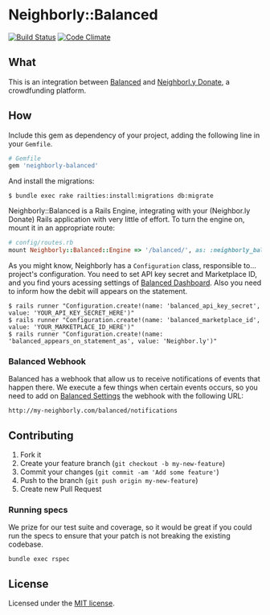 # Neighborly::Balanced

[![Build Status](https://travis-ci.org/neighborly/neighborly-balanced.png?branch=master)](https://travis-ci.org/neighborly/neighborly-balanced) [![Code Climate](https://codeclimate.com/github/neighborly/neighborly-balanced.png)](https://codeclimate.com/github/neighborly/neighborly-balanced)

## What

This is an integration between [Balanced](https://www.balancedpayments.com/) and [Neighborl.y Donate](https://github.com/neighborly/neighborly-donate), a crowdfunding platform.

## How

Include this gem as dependency of your project, adding the following line in your `Gemfile`.

```ruby
# Gemfile
gem 'neighborly-balanced'
```

And install the migrations:

```console
$ bundle exec rake railties:install:migrations db:migrate
```

Neighborly::Balanced is a Rails Engine, integrating with your (Neighbor.ly Donate) Rails application with very little of effort. To turn the engine on, mount it in an appropriate route:

```ruby
# config/routes.rb
mount Neighborly::Balanced::Engine => '/balanced/', as: :neighborly_balanced
```

As you might know, Neighborly has a `Configuration` class, responsible to... project's configuration. You need to set API key secret and Marketplace ID, and you find yours acessing settings of [Balanced Dashboard](https://dashboard.balancedpayments.com/). Also you need to inform how the debit will appears on the statement.

```console
$ rails runner "Configuration.create!(name: 'balanced_api_key_secret', value: 'YOUR_API_KEY_SECRET_HERE')"
$ rails runner "Configuration.create!(name: 'balanced_marketplace_id', value: 'YOUR_MARKETPLACE_ID_HERE')"
$ rails runner "Configuration.create!(name: 'balanced_appears_on_statement_as', value: 'Neighbor.ly')"
```

### Balanced Webhook

Balanced has a webhook that allow us to receive notifications of events that happen there. We execute a few things when certain events occurs, so you need to add on [Balanced Settings](https://dashboard.balancedpayments.com) the webhook with the following URL:

`http://my-neighborly.com/balanced/notifications`

## Contributing

1. Fork it
2. Create your feature branch (`git checkout -b my-new-feature`)
3. Commit your changes (`git commit -am 'Add some feature'`)
4. Push to the branch (`git push origin my-new-feature`)
5. Create new Pull Request

### Running specs

We prize for our test suite and coverage, so it would be great if you could run the specs to ensure that your patch is not breaking the existing codebase.

```
bundle exec rspec
```

## License

Licensed under the [MIT license](LICENSE.txt).